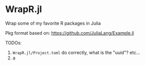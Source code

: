 # WrapR.jl
Wrap some of my favorite R packages in Julia

Pkg format based on: https://github.com/JuliaLang/Example.jl

TODOs: 
1. `WrapR.jl/Project.toml` do correctly, what is the "uuid"? etc...
2. a 
